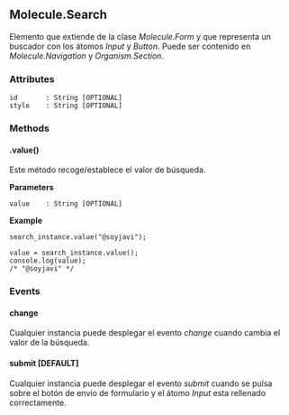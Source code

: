 ## Molecule.Search
Elemento que extiende de la clase *Molecule.Form* y que representa un buscador con los átomos *Input* y *Button*. Puede ser contenido en *Molecule.Navigation* y *Organism.Section*.

### Attributes

```
id       : String [OPTIONAL]
style    : String [OPTIONAL]
```

### Methods

#### .value()
Este método recoge/establece el valor de búsqueda.

**Parameters**

```
value    : String [OPTIONAL]
```

**Example**

```
search_instance.value("@soyjavi");

value = search_instance.value();
console.log(value);
/* "@soyjavi" */
```

### Events

#### change
Cualquier instancia puede desplegar el evento *change* cuando cambia el valor de la búsqueda.

#### submit [DEFAULT]
Cualquier instancia puede desplegar el evento *submit* cuando se pulsa sobre el botón de envio de formulario y el átomo *Input* esta rellenado correctamente.
